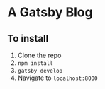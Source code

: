 # A Gatsby Blog

## To install

1. Clone the repo
2. `npm install`
3. `gatsby develop`
4. Navigate to `localhost:8000`